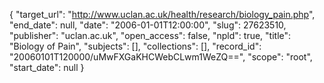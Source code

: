 {
  "target_url": "http://www.uclan.ac.uk/health/research/biology_pain.php", 
  "end_date": null, 
  "date": "2006-01-01T12:00:00", 
  "slug": 27623510, 
  "publisher": "uclan.ac.uk", 
  "open_access": false, 
  "npld": true, 
  "title": "Biology of Pain", 
  "subjects": [], 
  "collections": [], 
  "record_id": "20060101T120000/uMwFXGaKHCWebCLwm1WeZQ==", 
  "scope": "root", 
  "start_date": null
}

